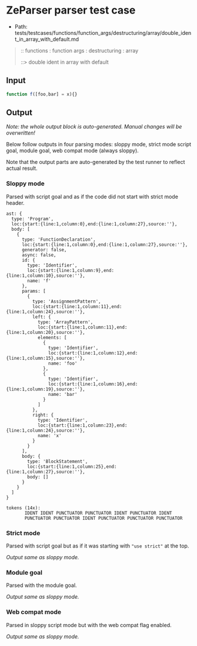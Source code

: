# ZeParser parser test case

- Path: tests/testcases/functions/function_args/destructuring/array/double_ident_in_array_with_default.md

> :: functions : function args : destructuring : array
>
> ::> double ident in array with default

## Input

`````js
function f([foo,bar] = x){}
`````

## Output

_Note: the whole output block is auto-generated. Manual changes will be overwritten!_

Below follow outputs in four parsing modes: sloppy mode, strict mode script goal, module goal, web compat mode (always sloppy).

Note that the output parts are auto-generated by the test runner to reflect actual result.

### Sloppy mode

Parsed with script goal and as if the code did not start with strict mode header.

`````
ast: {
  type: 'Program',
  loc:{start:{line:1,column:0},end:{line:1,column:27},source:''},
  body: [
    {
      type: 'FunctionDeclaration',
      loc:{start:{line:1,column:0},end:{line:1,column:27},source:''},
      generator: false,
      async: false,
      id: {
        type: 'Identifier',
        loc:{start:{line:1,column:9},end:{line:1,column:10},source:''},
        name: 'f'
      },
      params: [
        {
          type: 'AssignmentPattern',
          loc:{start:{line:1,column:11},end:{line:1,column:24},source:''},
          left: {
            type: 'ArrayPattern',
            loc:{start:{line:1,column:11},end:{line:1,column:20},source:''},
            elements: [
              {
                type: 'Identifier',
                loc:{start:{line:1,column:12},end:{line:1,column:15},source:''},
                name: 'foo'
              },
              {
                type: 'Identifier',
                loc:{start:{line:1,column:16},end:{line:1,column:19},source:''},
                name: 'bar'
              }
            ]
          },
          right: {
            type: 'Identifier',
            loc:{start:{line:1,column:23},end:{line:1,column:24},source:''},
            name: 'x'
          }
        }
      ],
      body: {
        type: 'BlockStatement',
        loc:{start:{line:1,column:25},end:{line:1,column:27},source:''},
        body: []
      }
    }
  ]
}

tokens (14x):
       IDENT IDENT PUNCTUATOR PUNCTUATOR IDENT PUNCTUATOR IDENT
       PUNCTUATOR PUNCTUATOR IDENT PUNCTUATOR PUNCTUATOR PUNCTUATOR
`````

### Strict mode

Parsed with script goal but as if it was starting with `"use strict"` at the top.

_Output same as sloppy mode._

### Module goal

Parsed with the module goal.

_Output same as sloppy mode._

### Web compat mode

Parsed in sloppy script mode but with the web compat flag enabled.

_Output same as sloppy mode._
